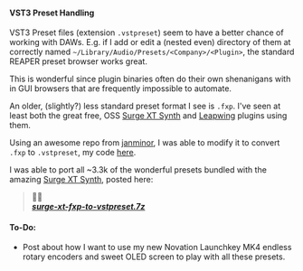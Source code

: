#### VST3 Preset Handling

VST3 Preset files (extension `.vstpreset`) seem to have a better chance of
working with DAWs. E.g. if I add or edit a (nested even) directory
of them at correctly named `~/Library/Audio/Presets/<Company>/<Plugin>`,
the standard REAPER preset browser works great.

This is wonderful since plugin binaries often do their own shenanigans
with in GUI browsers that are frequently impossible to automate.

An older, (slightly?) less standard preset format I see is `.fxp`. I've seen
at least both the great free, OSS [Surge XT Synth](https://surge-synthesizer.github.io/)
and [Leapwing](https://www.leapwingaudio.com/) plugins using them.

Using an awesome repo from [janminor](https://github.com/janminor), I was able
to modify it to convert `.fxp` to `.vstpreset`,
my code [here](https://github.com/JohnnyMarnell/python-vstpreset/blob/main/fxptovst3.py).

I was able to port all ~3.3k of the wonderful presets bundled with the amazing
[Surge XT Synth](https://surge-synthesizer.github.io/), posted here:

> 🎵🤖 <br/>
> [**_surge-xt-fxp-to-vstpreset.7z_**](https://drive.google.com/file/d/13lhBb1NAENP85y7drFsfbrZsr9Wy_EWq/view?usp=drive_link)
>

#### To-Do:

- Post about how I want to use my new Novation Launchkey MK4 endless rotary encoders and
  sweet OLED screen to play with all these presets.